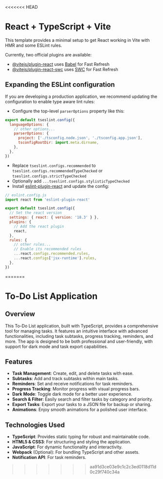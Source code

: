 <<<<<<< HEAD
# React + TypeScript + Vite

This template provides a minimal setup to get React working in Vite with HMR and some ESLint rules.

Currently, two official plugins are available:

- [@vitejs/plugin-react](https://github.com/vitejs/vite-plugin-react/blob/main/packages/plugin-react/README.md) uses [Babel](https://babeljs.io/) for Fast Refresh
- [@vitejs/plugin-react-swc](https://github.com/vitejs/vite-plugin-react-swc) uses [SWC](https://swc.rs/) for Fast Refresh

## Expanding the ESLint configuration

If you are developing a production application, we recommend updating the configuration to enable type aware lint rules:

- Configure the top-level `parserOptions` property like this:

```js
export default tseslint.config({
  languageOptions: {
    // other options...
    parserOptions: {
      project: ['./tsconfig.node.json', './tsconfig.app.json'],
      tsconfigRootDir: import.meta.dirname,
    },
  },
})
```

- Replace `tseslint.configs.recommended` to `tseslint.configs.recommendedTypeChecked` or `tseslint.configs.strictTypeChecked`
- Optionally add `...tseslint.configs.stylisticTypeChecked`
- Install [eslint-plugin-react](https://github.com/jsx-eslint/eslint-plugin-react) and update the config:

```js
// eslint.config.js
import react from 'eslint-plugin-react'

export default tseslint.config({
  // Set the react version
  settings: { react: { version: '18.3' } },
  plugins: {
    // Add the react plugin
    react,
  },
  rules: {
    // other rules...
    // Enable its recommended rules
    ...react.configs.recommended.rules,
    ...react.configs['jsx-runtime'].rules,
  },
})
```
=======

# To-Do List Application

## Overview

This To-Do List application, built with TypeScript, provides a comprehensive tool for managing tasks. It features an intuitive interface with advanced functionalities, including task subtasks, progress tracking, reminders, and more. The app is designed to be both professional and user-friendly, with support for dark mode and task export capabilities.

## Features

- **Task Management**: Create, edit, and delete tasks with ease.
- **Subtasks**: Add and track subtasks within main tasks.
- **Reminders**: Set and receive notifications for task reminders.
- **Progress Tracking**: Monitor progress with visual progress bars.
- **Dark Mode**: Toggle dark mode for a better user experience.
- **Search & Filter**: Easily search and filter tasks by category and priority.
- **Export Tasks**: Export your tasks to a JSON file for backup or sharing.
- **Animations**: Enjoy smooth animations for a polished user interface.

## Technologies Used

- **TypeScript**: Provides static typing for robust and maintainable code.
- **HTML5 & CSS3**: For structuring and styling the application.
- **JavaScript**: For dynamic functionality and interactivity.
- **Webpack** (Optional): For bundling TypeScript and other assets.
- **Notification API**: For task reminders.
>>>>>>> aa91d3ce03e9c1c2c3ed0118d11d0c29f740c34a
